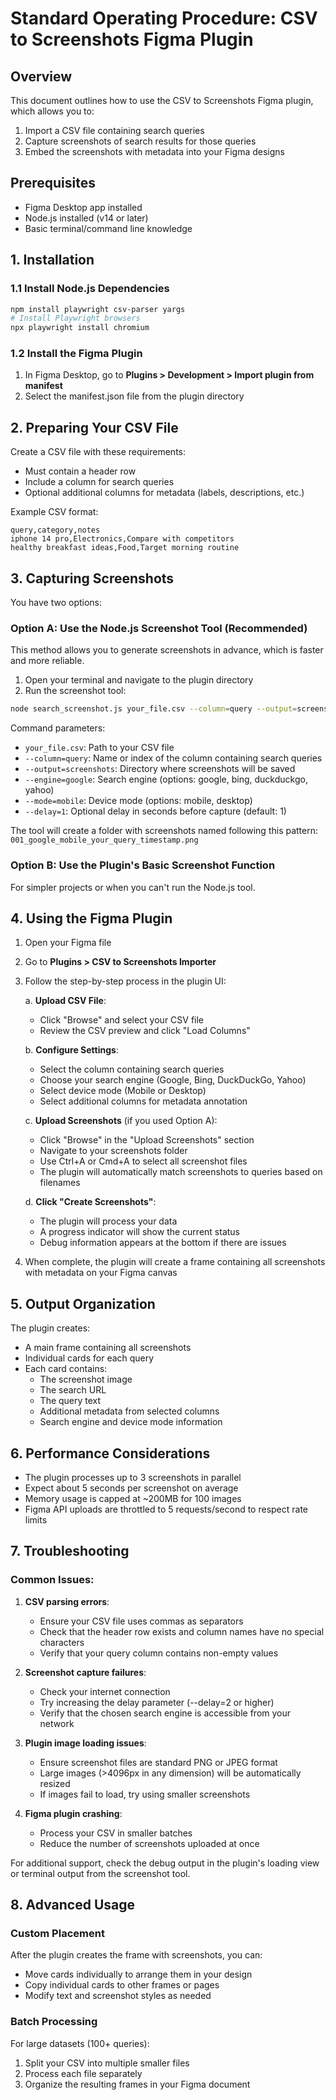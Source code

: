 # Standard Operating Procedure: CSV to Screenshots Figma Plugin

## Overview

This document outlines how to use the CSV to Screenshots Figma plugin, which allows you to:

1. Import a CSV file containing search queries
2. Capture screenshots of search results for those queries
3. Embed the screenshots with metadata into your Figma designs

## Prerequisites

- Figma Desktop app installed
- Node.js installed (v14 or later)
- Basic terminal/command line knowledge

## 1. Installation

### 1.1 Install Node.js Dependencies

```bash
npm install playwright csv-parser yargs
# Install Playwright browsers
npx playwright install chromium
```

### 1.2 Install the Figma Plugin

1. In Figma Desktop, go to **Plugins > Development > Import plugin from manifest**
2. Select the manifest.json file from the plugin directory

## 2. Preparing Your CSV File

Create a CSV file with these requirements:

- Must contain a header row
- Include a column for search queries
- Optional additional columns for metadata (labels, descriptions, etc.)

Example CSV format:
```
query,category,notes
iphone 14 pro,Electronics,Compare with competitors
healthy breakfast ideas,Food,Target morning routine
```

## 3. Capturing Screenshots

You have two options:

### Option A: Use the Node.js Screenshot Tool (Recommended)

This method allows you to generate screenshots in advance, which is faster and more reliable.

1. Open your terminal and navigate to the plugin directory
2. Run the screenshot tool:

```bash
node search_screenshot.js your_file.csv --column=query --output=screenshots --engine=google --mode=mobile
```

Command parameters:
- `your_file.csv`: Path to your CSV file
- `--column=query`: Name or index of the column containing search queries
- `--output=screenshots`: Directory where screenshots will be saved
- `--engine=google`: Search engine (options: google, bing, duckduckgo, yahoo)
- `--mode=mobile`: Device mode (options: mobile, desktop)
- `--delay=1`: Optional delay in seconds before capture (default: 1)

The tool will create a folder with screenshots named following this pattern:
`001_google_mobile_your_query_timestamp.png`

### Option B: Use the Plugin's Basic Screenshot Function

For simpler projects or when you can't run the Node.js tool.

## 4. Using the Figma Plugin

1. Open your Figma file
2. Go to **Plugins > CSV to Screenshots Importer**
3. Follow the step-by-step process in the plugin UI:

   a. **Upload CSV File**:
      - Click "Browse" and select your CSV file
      - Review the CSV preview and click "Load Columns"

   b. **Configure Settings**:
      - Select the column containing search queries
      - Choose your search engine (Google, Bing, DuckDuckGo, Yahoo)
      - Select device mode (Mobile or Desktop)
      - Select additional columns for metadata annotation

   c. **Upload Screenshots** (if you used Option A):
      - Click "Browse" in the "Upload Screenshots" section
      - Navigate to your screenshots folder
      - Use Ctrl+A or Cmd+A to select all screenshot files
      - The plugin will automatically match screenshots to queries based on filenames

   d. **Click "Create Screenshots"**:
      - The plugin will process your data
      - A progress indicator will show the current status
      - Debug information appears at the bottom if there are issues

5. When complete, the plugin will create a frame containing all screenshots with metadata on your Figma canvas

## 5. Output Organization

The plugin creates:
- A main frame containing all screenshots
- Individual cards for each query
- Each card contains:
  - The screenshot image
  - The search URL
  - The query text
  - Additional metadata from selected columns
  - Search engine and device mode information

## 6. Performance Considerations

- The plugin processes up to 3 screenshots in parallel
- Expect about 5 seconds per screenshot on average
- Memory usage is capped at ~200MB for 100 images
- Figma API uploads are throttled to 5 requests/second to respect rate limits

## 7. Troubleshooting

### Common Issues:

1. **CSV parsing errors**:
   - Ensure your CSV file uses commas as separators
   - Check that the header row exists and column names have no special characters
   - Verify that your query column contains non-empty values

2. **Screenshot capture failures**:
   - Check your internet connection
   - Try increasing the delay parameter (--delay=2 or higher)
   - Verify that the chosen search engine is accessible from your network

3. **Plugin image loading issues**:
   - Ensure screenshot files are standard PNG or JPEG format
   - Large images (>4096px in any dimension) will be automatically resized
   - If images fail to load, try using smaller screenshots

4. **Figma plugin crashing**:
   - Process your CSV in smaller batches
   - Reduce the number of screenshots uploaded at once

For additional support, check the debug output in the plugin's loading view or terminal output from the screenshot tool.

## 8. Advanced Usage

### Custom Placement

After the plugin creates the frame with screenshots, you can:
- Move cards individually to arrange them in your design
- Copy individual cards to other frames or pages
- Modify text and screenshot styles as needed

### Batch Processing

For large datasets (100+ queries):
1. Split your CSV into multiple smaller files
2. Process each file separately
3. Organize the resulting frames in your Figma document 